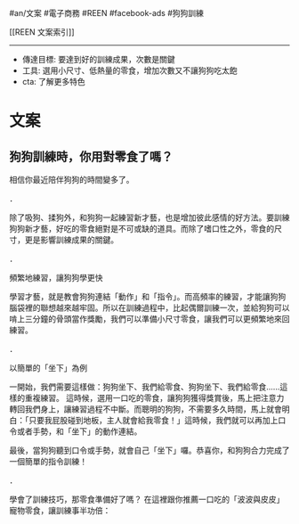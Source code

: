#an/文案 #電子商務 #REEN #facebook-ads #狗狗訓練

[[REEN 文案索引]]

---

- 傳達目標: 要達到好的訓練成果，次數是關鍵
- 工具: 選用小尺寸、低熱量的零食，增加次數又不讓狗狗吃太飽
- cta: 了解更多特色

# 文案
## 狗狗訓練時，你用對零食了嗎？

相信你最近陪伴狗狗的時間變多了。

．

除了吸狗、揉狗外，和狗狗一起練習新才藝，也是增加彼此感情的好方法。要訓練狗狗新才藝，好吃的零食絕對是不可或缺的道具。而除了嗜口性之外，零食的尺寸，更是影響訓練成果的關鍵。

．

頻繁地練習，讓狗狗學更快

學習才藝，就是教會狗狗連結「動作」和「指令」。而高頻率的練習，才能讓狗狗腦袋裡的聯想越來越牢固。所以在訓練過程中，比起偶爾訓練一次，並給狗狗可以啃上三分鐘的骨頭當作獎勵，我們可以準備小尺寸零食，讓我們可以更頻繁地來回練習。

．

以簡單的「坐下」為例

一開始，我們需要這樣做：狗狗坐下、我們給零食、狗狗坐下、我們給零食......這樣的重複練習。
這時候，選用一口吃的零食，讓狗狗獲得獎賞後，馬上把注意力轉回我們身上，讓練習過程不中斷。而聰明的狗狗，不需要多久時間，馬上就會明白：「只要我屁股碰到地板，主人就會給我零食！」這時候，我們就可以再加上口令或者手勢，和「坐下」的動作連結。

最後，當狗狗聽到口令或手勢，就會自己「坐下」囉。恭喜你，和狗狗合力完成了一個簡單的指令訓練！

．

學會了訓練技巧，那零食準備好了嗎？
在這裡跟你推薦一口吃的「波波與皮皮」寵物零食，讓訓練事半功倍：
